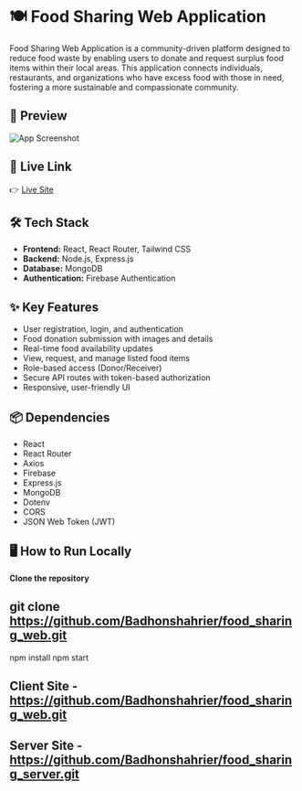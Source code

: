 # 🍽️ Food Sharing Web Application

Food Sharing Web Application is a community-driven platform designed to reduce food waste by enabling users to donate and request surplus food items within their local areas. This application connects individuals, restaurants, and organizations who have excess food with those in need, fostering a more sustainable and compassionate community.

## 📸 Preview

![App Screenshot](https://i.ibb.co/C5VQ5tJ8/Screenshot-11.png)

## 🚀 Live Link

👉 [Live Site](https://food-sharing-auth-9235a.web.app)

## 🛠️ Tech Stack

- **Frontend:** React, React Router, Tailwind CSS
- **Backend:** Node.js, Express.js
- **Database:** MongoDB
- **Authentication:** Firebase Authentication

## ✨ Key Features

- User registration, login, and authentication
- Food donation submission with images and details
- Real-time food availability updates
- View, request, and manage listed food items
- Role-based access (Donor/Receiver)
- Secure API routes with token-based authorization
- Responsive, user-friendly UI

## 📦 Dependencies

- React
- React Router
- Axios
- Firebase
- Express.js
- MongoDB
- Dotenv
- CORS
- JSON Web Token (JWT)

## 🖥️ How to Run Locally

**Clone the repository**

## git clone https://github.com/Badhonshahrier/food_sharing_web.git
npm install
npm start

## Client Site - https://github.com/Badhonshahrier/food_sharing_web.git
## Server Site - https://github.com/Badhonshahrier/food_sharing_server.git

